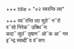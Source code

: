 +++
title = "०२ स्वरन्ति त्वा"

+++
स्व᳓रन्ति त्वा सुते᳓ न᳓रो  
व᳓सो निरेक᳓ उक्थि᳓नः  
कदा᳓ सुतं᳓ तृषाण᳓ ओ᳓क आ᳓ गम  
इ᳓न्द्र स्वब्दी᳓व वं᳓सगः